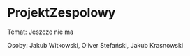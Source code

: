# ProjektZespolowy

Temat: Jeszcze nie ma

Osoby: Jakub Witkowski, Oliver Stefański, Jakub Krasnowski
